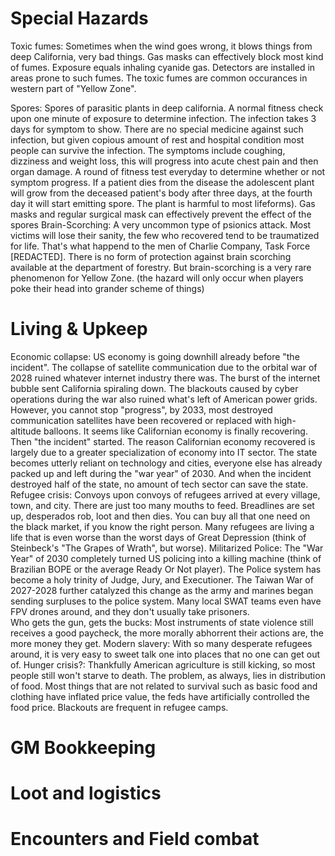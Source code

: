 # Special Hazards
Toxic fumes: Sometimes when the wind goes wrong, it blows things from deep California, very bad things. Gas masks can effectively block most kind of fumes. Exposure equals inhaling cyanide gas. Detectors are installed in areas prone to such fumes. The toxic fumes are common occurances in western part of "Yellow Zone". 

Spores: Spores of parasitic plants in deep california. A normal fitness check upon one minute of exposure to determine infection. The infection takes 3 days for symptom to show. There are no special medicine against such infection, but given copious amount of rest and hospital condition most people can survive the infection. The symptoms include coughing, dizziness and weight loss, this will progress into acute chest pain and then organ damage. A round of fitness test everyday to determine whether or not symptom progress. If a patient dies from the disease the adolescent plant will grow from the deceased patient's body after three days, at the fourth day it will start emitting spore. The plant is harmful to most lifeforms). Gas masks and regular surgical mask can effectively prevent the effect of the spores
Brain-Scorching: A very uncommon type of psionics attack. Most victims will lose their sanity, the few who recovered tend to be traumatized for life. That's what happend to the men of Charlie Company, Task Force [REDACTED]. There is no form of protection against brain scorching available at the department of forestry. But brain-scorching is a very rare phenomenon for Yellow Zone. (the hazard will only occur when players poke their head into grander scheme of things) 
# Living & Upkeep
Economic collapse: US economy is going downhill already before "the incident".  The collapse of satellite communication due to the orbital war of 2028 ruined whatever internet industry there was. The burst of the internet bubble sent California spiraling down. The blackouts caused by cyber operations during the war also ruined what's left of American power grids. However, you cannot stop "progress", by 2033, most destroyed communication satellites have been recovered or replaced with high-altitude balloons. It seems like Californian economy is finally recovering. Then "the incident" started. The reason Californian economy recovered is largely due to a greater specialization of economy into IT sector. The state becomes utterly reliant on technology and cities, everyone else has already packed up and left during the "war year" of 2030. And when the incident destroyed half of the state, no amount of tech sector can save the state. 
Refugee crisis: Convoys upon convoys of refugees arrived at every village, town, and city. There are just too many mouths to feed. Breadlines are set up, desperados rob, loot and then dies. You can buy all that one need on the black market, if you know the right person. Many refugees are living a life that is even worse than the worst days of Great Depression (think of Steinbeck's "The Grapes of Wrath", but worse). 
Militarized Police: The "War Year" of 2030 completely turned US policing into a killing machine (think of Brazilian BOPE or the average Ready Or Not player). The Police system has become a holy trinity of Judge, Jury, and Executioner. The Taiwan War of 2027-2028 further catalyzed this change as the army and marines began sending surpluses to the police system. Many local SWAT teams even have FPV drones around, and they don't usually take prisoners.  
Who gets the gun, gets the bucks: Most instruments of state violence still receives a good paycheck, the more morally abhorrent their actions are, the more money they get. 
Modern slavery: With so many desperate refugees around, it is very easy to sweet talk one into places that no one can get out of. 
Hunger crisis?: Thankfully American agriculture is still kicking, so most people still won't starve to death. The problem, as always, lies in distribution of food. 
Most things that are not related to survival such as basic food and clothing have inflated price value, the feds have artificially controlled the food price. Blackouts are frequent in refugee camps. 
# GM Bookkeeping
# Loot and logistics
# Encounters and Field combat

